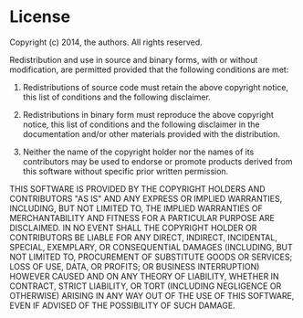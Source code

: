 # License

Copyright (c) 2014, the authors.
All rights reserved.

Redistribution and use in source and binary forms, with or without
modification, are permitted provided that the following conditions are
met:

1. Redistributions of source code must retain the above copyright
notice, this list of conditions and the following disclaimer.

2. Redistributions in binary form must reproduce the above copyright
notice, this list of conditions and the following disclaimer in the
documentation and/or other materials provided with the distribution.

3. Neither the name of the copyright holder nor the names of its
contributors may be used to endorse or promote products derived from
this software without specific prior written permission.

THIS SOFTWARE IS PROVIDED BY THE COPYRIGHT HOLDERS AND CONTRIBUTORS
"AS IS" AND ANY EXPRESS OR IMPLIED WARRANTIES, INCLUDING, BUT NOT
LIMITED TO, THE IMPLIED WARRANTIES OF MERCHANTABILITY AND FITNESS FOR
A PARTICULAR PURPOSE ARE DISCLAIMED. IN NO EVENT SHALL THE COPYRIGHT
HOLDER OR CONTRIBUTORS BE LIABLE FOR ANY DIRECT, INDIRECT, INCIDENTAL,
SPECIAL, EXEMPLARY, OR CONSEQUENTIAL DAMAGES (INCLUDING, BUT NOT
LIMITED TO, PROCUREMENT OF SUBSTITUTE GOODS OR SERVICES; LOSS OF USE,
DATA, OR PROFITS; OR BUSINESS INTERRUPTION) HOWEVER CAUSED AND ON ANY
THEORY OF LIABILITY, WHETHER IN CONTRACT, STRICT LIABILITY, OR TORT
(INCLUDING NEGLIGENCE OR OTHERWISE) ARISING IN ANY WAY OUT OF THE USE
OF THIS SOFTWARE, EVEN IF ADVISED OF THE POSSIBILITY OF SUCH DAMAGE.
